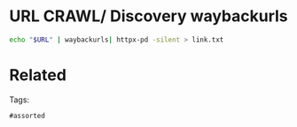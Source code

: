 # URL CRAWL/ Discovery waybackurls
```bash
echo "$URL" | waybackurls| httpx-pd -silent > link.txt
```

# Related


Tags:

    #assorted
